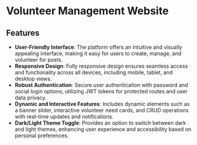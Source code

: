 # Volunteer Management Website

## Features

- **User-Friendly Interface**: The platform offers an intuitive and visually appealing interface, making it easy for users to create, manage, and volunteer for posts.
- **Responsive Design**: Fully responsive design ensures seamless access and functionality across all devices, including mobile, tablet, and desktop views.
- **Robust Authentication**: Secure user authentication with password and social login options, utilizing JWT tokens for protected routes and user data privacy.
- **Dynamic and Interactive Features**: Includes dynamic elements such as a banner slider, interactive volunteer need cards, and CRUD operations with real-time updates and notifications.
- **Dark/Light Theme Toggle**: Provides an option to switch between dark and light themes, enhancing user experience and accessibility based on personal preferences.
